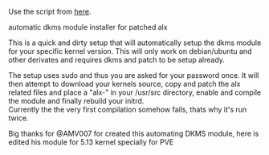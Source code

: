 Use the script from [here](https://bugzilla.kernel.org/show_bug.cgi?id=61651).

automatic dkms module installer for patched alx

This is a quick and dirty setup that will automatically setup the dkms module for your specific kernel version.
This will only work on debian/ubuntu and other derivates and requires dkms and patch to be setup already.

The setup uses sudo and thus you are asked for your password once.
It will then attempt to download your kernels source, copy and patch the alx related files and place a "alx-<kernel-version>" in your /usr/src directory, enable and compile the module and finally rebuild your initrd.  
Currently the the very first compilation somehow fails, thats why it's run twice.
  
Big thanks for @AMV007 for created this automating DKMS module, here is edited his module for 5.13 kernel specially for PVE
